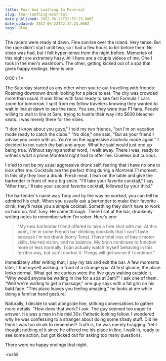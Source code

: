 ```yaml
---
title: Fear And Loathing In Montreal
slug: fear-loathing-montreal
date_published: 2022-06-22T22:37:23.000Z
date_updated: 2022-06-22T22:37:23.000Z
tags: Blog
---
```


The racers were ready at dawn. Fine sunrise over the island. Very tense. But the race didn't start until two, so I had a few hours to kill before then. No sleep was had, but I felt hyper-tense from the night before. Memories of this night are extremely hazy. All I have are a couple videos of me. One I took in the men's washroom. The other, getting kicked out of a spa that gives happy endings. Here is one:

0:00
/
1&#215;

The Saturday started as any other when you're out travelling with friends: Roaming downtown drunk looking for a place to eat. The city was crowded more than usual. It was filled with fans ready to see fast Formula 1 cars zoom for tomorrow. I split from my fellow travelers knowing they wanted to wait in line at dawn to see the race. You see, they were true F1 fans. People willing to wait in line at 5am, trying to hustle their way into $600 bleacher seats. I was merely there for the vibes. 

"I don't know about you guys," I told my two friends, "but I'm on vacation mode ready to catch the clubs." "No dice," one said, "But as your friend I advise you come with us. You're on the aggressive alcoholic mode again." I decided to not catch the bait and argue. What he said would just end up being true. Without saying another word, I walk away. There I was, ready to witness what a prime Montreal night had to offer me. Clueless but curious.

I tried to not be my usual aggressive drunk self, fearing that I have no one to look after me. Cocktails are the perfect thing during a Montreal F1 moment. In this city they love a drunk. Fresh meat. I lean on the table and give the bartender in front of me a big smile. "I'll take your favorite cocktail," I say. "After that, I'll take your second favorite cocktail, followed by your third." 

The bartender's name was Tony and by the way he worked, you can tell he admired his craft. When you usually ask a bartender to make their favorite drink, they'll make you a simple cocktail. Something they don't have to work so hard on. Not Tony. He came through. There I sat at the bar, drunkenly writing notes to remember when I'm sober. Here's one:

> "My new bartender friend offered to take a free shot with me. At this point, I'm in some French bar drinking cocktails that I can't taste because I'm too drunk (sorry Tony). I have total loss of basic motor skills, blurred vision, and no balance. My brain continues to function more or less normally. I can actually watch myself behaving in this terrible way, but can't control it. Things will get worse if I continue."

Immediately after writing that, I pay my tab and exit the bar. A few moments later, I find myself walking in front of a strange spa. At first glance, the place looks normal. What got me curious were the five guys waiting outside it. "Why would anyone be waiting in line for a spa at 3am?" I ask one of them. "Well we're waiting to get a massage," one guy says with a fat grin on his bald face. "This place leaves you feeling amazing," he looks at me while doing a familiar hand gesture.

Naturally, I decide to wait alongside him, striking conversations to gather more details. "How does that work? I ask. The guy seemed too eager to answer. He was a man in his mid 30s. Pathetic looking fellow. I wondered why he was confessing to a stranger about doing some shady stuff. Did he think I was too drunk to remember? Truth is, he was merely bragging. Yet I thought nothing of it since he offered me his place in line. I walk in, ready to see some action, but got kicked out for asking too many questions. 

There were no happy endings that night.

-rushil
